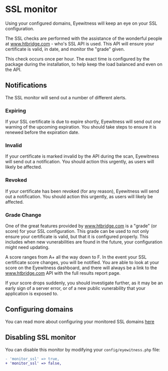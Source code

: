 # SSL monitor

Using your configured domains, Eyewitness will keep an eye on your SSL configuration.

The SSL checks are performed with the assistance of the wonderful people at www.htbridge.com - who's SSL API is used. This API will ensure your certificate is valid, in date, and monitor the "grade" given.

This check occurs once per hour. The exact time is configured by the package during the installation, to help keep the load balanced and even on the API.


## Notifications

The SSL monitor will send out a number of different alerts.

### Expiring

If your SSL certificate is due to expire shortly, Eyewitness will send out *one* warning of the upcoming expiration. You should take steps to ensure it is renewed before the expiration date.

### Invalid

If your certificate is marked invalid by the API during the scan, Eyewitness will send out a notification. You should action this urgently, as users will likely be affected.

### Revoked

If your certificate has been revoked (for any reason), Eyewitness will send out a notification. You should action this urgently, as users will likely be affected.

### Grade Change

One of the great features provided by www.htbridge.com is a "grade" (or score) for your SSL configuration. This grade can be used to not only ensure your certificate is valid, but that it is configured properly. This includes when new vunerabilities are found in the future, your configuration might need updating.

A score ranges from A+ all the way down to F. In the event your SSL certificate score changes, you will be notified. You are able to look at your score on the Eyewitness dashboard, and there will always be a link to the www.htbridge.com API with the full results report page.

If your score drops suddenly, you should investigate further, as it may be an early sign of a server error, or of a new public vunerability that your application is exposed to.


## Configuring domains

You can read more about configuring your monitored SSL domains [here](\configuration\general.md#domains)


## Disabling SSL monitor

You can disable this monitor by modifying your `config/eyewitness.php` file:

```diff
- 'monitor_ssl' => true,
+ 'monitor_ssl' => false,
```
